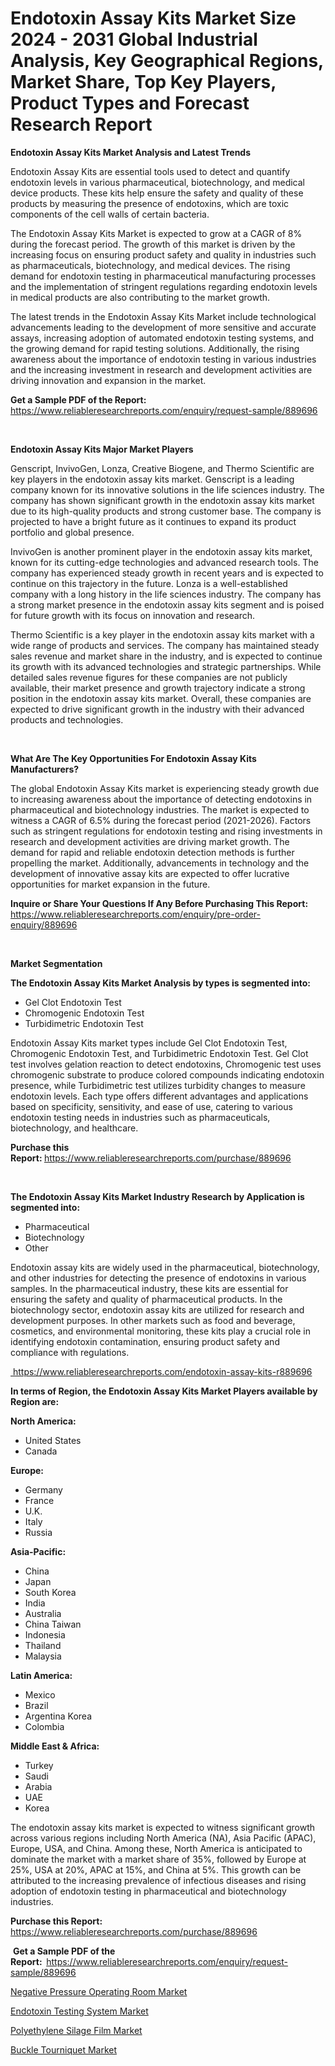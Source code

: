 <p><h1>Endotoxin Assay Kits Market Size 2024 - 2031 Global Industrial Analysis, Key Geographical Regions, Market Share, Top Key Players, Product Types and Forecast Research Report</h1></p><p><strong>Endotoxin Assay Kits Market Analysis and Latest Trends</strong></p>
<p><p>Endotoxin Assay Kits are essential tools used to detect and quantify endotoxin levels in various pharmaceutical, biotechnology, and medical device products. These kits help ensure the safety and quality of these products by measuring the presence of endotoxins, which are toxic components of the cell walls of certain bacteria.</p><p>The Endotoxin Assay Kits Market is expected to grow at a CAGR of 8% during the forecast period. The growth of this market is driven by the increasing focus on ensuring product safety and quality in industries such as pharmaceuticals, biotechnology, and medical devices. The rising demand for endotoxin testing in pharmaceutical manufacturing processes and the implementation of stringent regulations regarding endotoxin levels in medical products are also contributing to the market growth.</p><p>The latest trends in the Endotoxin Assay Kits Market include technological advancements leading to the development of more sensitive and accurate assays, increasing adoption of automated endotoxin testing systems, and the growing demand for rapid testing solutions. Additionally, the rising awareness about the importance of endotoxin testing in various industries and the increasing investment in research and development activities are driving innovation and expansion in the market.</p></p>
<p><strong>Get a Sample PDF of the Report:&nbsp;</strong> <a href="https://www.reliableresearchreports.com/enquiry/request-sample/889696">https://www.reliableresearchreports.com/enquiry/request-sample/889696</a></p>
<p>&nbsp;</p>
<p><strong>Endotoxin Assay Kits Major Market Players</strong></p>
<p><p>Genscript, InvivoGen, Lonza, Creative Biogene, and Thermo Scientific are key players in the endotoxin assay kits market. Genscript is a leading company known for its innovative solutions in the life sciences industry. The company has shown significant growth in the endotoxin assay kits market due to its high-quality products and strong customer base. The company is projected to have a bright future as it continues to expand its product portfolio and global presence.</p><p>InvivoGen is another prominent player in the endotoxin assay kits market, known for its cutting-edge technologies and advanced research tools. The company has experienced steady growth in recent years and is expected to continue on this trajectory in the future. Lonza is a well-established company with a long history in the life sciences industry. The company has a strong market presence in the endotoxin assay kits segment and is poised for future growth with its focus on innovation and research.</p><p>Thermo Scientific is a key player in the endotoxin assay kits market with a wide range of products and services. The company has maintained steady sales revenue and market share in the industry, and is expected to continue its growth with its advanced technologies and strategic partnerships. While detailed sales revenue figures for these companies are not publicly available, their market presence and growth trajectory indicate a strong position in the endotoxin assay kits market. Overall, these companies are expected to drive significant growth in the industry with their advanced products and technologies.</p></p>
<p>&nbsp;</p>
<p><strong>What Are The Key Opportunities For Endotoxin Assay Kits Manufacturers?</strong></p>
<p><p>The global Endotoxin Assay Kits market is experiencing steady growth due to increasing awareness about the importance of detecting endotoxins in pharmaceutical and biotechnology industries. The market is expected to witness a CAGR of 6.5% during the forecast period (2021-2026). Factors such as stringent regulations for endotoxin testing and rising investments in research and development activities are driving market growth. The demand for rapid and reliable endotoxin detection methods is further propelling the market. Additionally, advancements in technology and the development of innovative assay kits are expected to offer lucrative opportunities for market expansion in the future.</p></p>
<p><strong>Inquire or Share Your Questions If Any Before Purchasing This Report:</strong> <a href="https://www.reliableresearchreports.com/enquiry/pre-order-enquiry/889696">https://www.reliableresearchreports.com/enquiry/pre-order-enquiry/889696</a></p>
<p>&nbsp;</p>
<p><strong>Market Segmentation</strong></p>
<p><strong>The Endotoxin Assay Kits Market Analysis by types is segmented into:</strong></p>
<p><ul><li>Gel Clot Endotoxin Test</li><li>Chromogenic Endotoxin Test</li><li>Turbidimetric Endotoxin Test</li></ul></p>
<p><p>Endotoxin Assay Kits market types include Gel Clot Endotoxin Test, Chromogenic Endotoxin Test, and Turbidimetric Endotoxin Test. Gel Clot test involves gelation reaction to detect endotoxins, Chromogenic test uses chromogenic substrate to produce colored compounds indicating endotoxin presence, while Turbidimetric test utilizes turbidity changes to measure endotoxin levels. Each type offers different advantages and applications based on specificity, sensitivity, and ease of use, catering to various endotoxin testing needs in industries such as pharmaceuticals, biotechnology, and healthcare.</p></p>
<p><strong>Purchase this Report:&nbsp;</strong><a href="https://www.reliableresearchreports.com/purchase/889696">https://www.reliableresearchreports.com/purchase/889696</a></p>
<p>&nbsp;</p>
<p><strong>The Endotoxin Assay Kits Market Industry Research by Application is segmented into:</strong></p>
<p><ul><li>Pharmaceutical</li><li>Biotechnology</li><li>Other</li></ul></p>
<p><p>Endotoxin assay kits are widely used in the pharmaceutical, biotechnology, and other industries for detecting the presence of endotoxins in various samples. In the pharmaceutical industry, these kits are essential for ensuring the safety and quality of pharmaceutical products. In the biotechnology sector, endotoxin assay kits are utilized for research and development purposes. In other markets such as food and beverage, cosmetics, and environmental monitoring, these kits play a crucial role in identifying endotoxin contamination, ensuring product safety and compliance with regulations.</p></p>
<p><a href="https://www.reliableresearchreports.com/endotoxin-assay-kits-r889696">&nbsp;https://www.reliableresearchreports.com/endotoxin-assay-kits-r889696</a></p>
<p><strong>In terms of Region, the Endotoxin Assay Kits Market Players available by Region are:</strong></p>
<p>
    <p> <strong> North America: </strong>
        <ul>
            <li>United States</li>
            <li>Canada</li>
        </ul>
        </p> 
    <p> <strong> Europe: </strong>
        <ul>
            <li>Germany</li>
            <li>France</li>
            <li>U.K.</li>
            <li>Italy</li>
            <li>Russia</li>
        </ul>
        </p> 
    <p> <strong> Asia-Pacific: </strong>
        <ul>
            <li>China</li>
            <li>Japan</li>
            <li>South Korea</li>
            <li>India</li>
            <li>Australia</li>
            <li>China Taiwan</li>
            <li>Indonesia</li>
            <li>Thailand</li>
            <li>Malaysia</li>
        </ul>
        </p> 
    <p> <strong> Latin America: </strong>
        <ul>
            <li>Mexico</li>
            <li>Brazil</li>
            <li>Argentina Korea</li>
            <li>Colombia</li>
        </ul>
        </p> 
    <p> <strong> Middle East & Africa: </strong>
        <ul>
            <li>Turkey</li>
            <li>Saudi</li>
            <li>Arabia</li>
            <li>UAE</li>
            <li>Korea</li>
        </ul>
    </p>
    </p>
<p><p>The endotoxin assay kits market is expected to witness significant growth across various regions including North America (NA), Asia Pacific (APAC), Europe, USA, and China. Among these, North America is anticipated to dominate the market with a market share of 35%, followed by Europe at 25%, USA at 20%, APAC at 15%, and China at 5%. This growth can be attributed to the increasing prevalence of infectious diseases and rising adoption of endotoxin testing in pharmaceutical and biotechnology industries.</p></p>
<p><strong>Purchase this Report: </strong><a href="https://www.reliableresearchreports.com/purchase/889696">https://www.reliableresearchreports.com/purchase/889696</a></p>
<p>&nbsp;<strong>Get a Sample PDF of the Report:&nbsp;&nbsp;</strong><a href="https://www.reliableresearchreports.com/enquiry/request-sample/889696">https://www.reliableresearchreports.com/enquiry/request-sample/889696</a></p>
<p><strong></strong></p>
<p><p><a href="https://github.com/dimitrishawkinswaynenp91rgz/Market-Research-Report-List-2/blob/main/negative-pressure-operating-room-market.md">Negative Pressure Operating Room Market</a></p><p><a href="https://github.com/gladysalidde/Market-Research-Report-List-1/blob/main/endotoxin-testing-system-market.md">Endotoxin Testing System Market</a></p><p><a href="https://issuu.com/reportprime-2/docs/polyethylene-silage-film-market-size-2030.pptx">Polyethylene Silage Film Market</a></p><p><a href="https://github.com/changoleonlaverguenzanoexiste/Market-Research-Report-List-3/blob/main/buckle-tourniquet-market.md">Buckle Tourniquet Market</a></p></p>